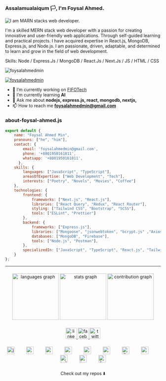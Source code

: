 ### Assalamualaiqum 🏳️, I'm Foysal Ahmed. 
![I am MARN stacks web developer.  ](https://media.licdn.com/dms/image/D5616AQH1NRuauk_p1A/profile-displaybackgroundimage-shrink_200_800/0/1687695682401?e=2147483647&v=beta&t=cH8Hj3AHtyfjPjWqEXkQNQJ5AxvT9bo9XYz6tBxhQjA)

I'm a skilled MERN stack web developer with a passion for creating innovative and user-friendly web applications. Through self-guided learning and practical projects. I have acquired expertise in React.js, MongoDB, Express.js, and Node.js. I am passionate, driven, adaptable, and determined to learn and grow in the field of web development.

Skills: Node / Express.Js / MongoDB / React.Js / Next.Js / JS / HTML / CSS

<p align="left"> <img src="https://komarev.com/ghpvc/?username=foysalahmedmin&label=Profile%20views&color=0e75b6&style=flat" alt="foysalahmedmin" /> </p>

<p align="left"> <a href="https://github.com/ryo-ma/github-profile-trophy"><img src="https://github-profile-trophy.vercel.app/?username=foysalahmedmin" alt="foysalahmedmin" /></a> </p>

- 🔭 I’m currently working on [FIFOTech](https://fifo-tech.com/)
- 🌱 I’m currently learning **AI**  
- 💬 Ask me about **nodejs, express.js, react, mongodb, nextjs,**
- 📫 How to reach me **foysalahmedmin@gmail.com**

### about-foysal-ahmed.js

```javascript
export default {
    name: "Foysal Ahmed Min",
    pronouns: ["he", "him"],
    contact: {
        email: 'foysalahmedmin@gmail.com',
        phone: '+8801950161811',
        whatsapp: '+8801950161811',
      },
    skills: {
        languages: ["JavaScript", "TypeScript"],
        areasOfExpertise: ["Web Development", "Tech"],
        interests: ["Poetry", "Novels", "Movies", "Coffee"]
    },
    technologies: {
        frontend: {
            frameworks: ["Next.js", "React.js"],
            libraries: ["React Query", "Redux", "React Router"],
            styling: ["Tailwind CSS", "Bootstrap", "SCSS"],
            tools: ["ESLint", "Prettier"]
        },
        backend: {
            frameworks: ["Express.js"],
            libraries: ["Mongoose", "jsonwebtoken", "bcrypt.js" ,"Axios"],
            databases: ["MongoDB", "Firebase"],
            tools: ["Node.js", "Postman"],
        },
        specializedIn: ["JavaScript", "TypeScript", "React.js", "Tailwind CSS", "Frontend Architecture"]
    }
};
```
---------------
###
<div align="center">
  <img src="https://github-readme-stats.vercel.app/api/top-langs?username=foysalahmedmin&theme=dark&hide_border=false&layout=compact&card_width=325&bg_color=0D1117&title_color=58A6FF&text_color=C9D1D9&icon_color=58A6FF" height="150" alt="languages graph" />
  <img src="https://github-readme-stats.vercel.app/api?username=foysalahmedmin&theme=dark&hide_border=false&bg_color=0D1117&title_color=58A6FF&text_color=C9D1D9&icon_color=58A6FF" height="150" alt="stats graph" />
  <img src="https://github-readme-streak-stats.herokuapp.com/?user=foysalahmedmin&theme=dark&hide_border=false&background=0D1117&fire=58A6FF&ring=58A6FF&currStreakLabel=C9D1D9&sideNums=C9D1D9&currStreakNum=C9D1D9&currStreakIcon=58A6FF&border=0D1117" height="150" alt="contribution graph" />
</div>

<!--
<div align="center">
  <img src="https://github-readme-stats.vercel.app/api/top-langs?username=foysalahmedmin&theme=dracula&hide_border=false&layout=compact&card_width=325" height="150" alt="languages graph" />
  <img src="https://github-readme-stats.vercel.app/api?username=foysalahmedmin&theme=dracula&hide_border=false" height="150" alt="stats graph"  />
  <img src="https://github-readme-streak-stats.herokuapp.com/?user=foysalahmedmin&theme=dracula&hide_border=false" height="150" alt="contribution graph"  />
</div>
-->
###

<div align="center">
  <a href="https://www.linkedin.com/in/foysalahmedmin/" target="_blank">
    <img src="https://img.shields.io/static/v1?message=LinkedIn&logo=linkedin&label=&color=0077B5&logoColor=white&labelColor=&style=for-the-badge" height="35" alt="linkedin logo"  />
  </a>
  <a href="https://www.facebook.com/foysalahmedmin" target="_blank">
    <img src="https://img.shields.io/static/v1?message=Facebook&logo=facebook&label=&color=1877F2&logoColor=white&labelColor=&style=for-the-badge" height="35" alt="facebook logo"  />
  </a>
  <a href="https://twitter.com/foysalahmedmin" target="_blank">
    <img src="https://img.shields.io/static/v1?message=Twitter&logo=twitter&label=&color=1DA1F2&logoColor=white&labelColor=&style=for-the-badge" height="35" alt="twitter logo"  />
  </a>
</div>

###

<div align="center">
  <img src="https://cdn.jsdelivr.net/gh/devicons/devicon/icons/javascript/javascript-original.svg" height="24" alt="javascript logo"  />
  <img width="30" />
  <img src="https://cdn.jsdelivr.net/gh/devicons/devicon/icons/typescript/typescript-original.svg" height="24" alt="typescript logo"  />
  <img width="30" />
  <img src="https://cdn.jsdelivr.net/gh/devicons/devicon/icons/nodejs/nodejs-original.svg" height="24" alt="nodejs logo"  />
  <img width="30" />
  <img src="https://cdn.jsdelivr.net/gh/devicons/devicon/icons/react/react-original.svg" height="24" alt="react logo"  />
  <img width="30" />
  <img src="https://cdn.jsdelivr.net/gh/devicons/devicon/icons/express/express-original.svg" height="24" alt="express logo"  />
  <img width="30" />
  <img src="https://cdn.jsdelivr.net/gh/devicons/devicon/icons/mongodb/mongodb-original.svg" height="24" alt="mongodb logo"  />
  <img width="30" />
  <img src="https://cdn.jsdelivr.net/gh/devicons/devicon/icons/firebase/firebase-plain.svg" height="24" alt="firebase logo"  />
  <img width="30" />
  <img src="https://cdn.jsdelivr.net/gh/devicons/devicon/icons/sass/sass-original.svg" height="24" alt="sass logo"  />
  <img width="30" />
  <img src="https://cdn.jsdelivr.net/gh/devicons/devicon/icons/tailwindcss/tailwindcss-original-wordmark.svg" height="24" alt="tailwindcss logo"  />
  <img width="30" />
  <img src="https://cdn.jsdelivr.net/gh/devicons/devicon/icons/bootstrap/bootstrap-original.svg" height="24" alt="bootstrap logo"  />
  <img width="30" />
  <img src="https://cdn.jsdelivr.net/gh/devicons/devicon/icons/figma/figma-original.svg" height="24" alt="figma logo"  />
</div>

###
<p align="center">
Check out my repos ⬇️  
</p>
